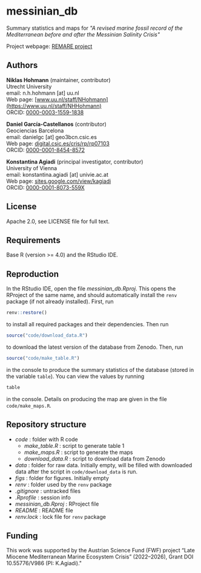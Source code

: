 # messinian_db

Summary statistics and maps for _"A revised marine fossil record of the Mediterranean before and after the Messinian Salinity Crisis"_

Project webpage: [REMARE project](https://sites.google.com/view/kagiadi/projects/remare)

## Authors

__Niklas Hohmann__  (maintainer, contributor)  
Utrecht University  
email: n.h.hohmann [at] uu.nl  
Web page: [www.uu.nl/staff/NHohmann](https://www.uu.nl/staff/NHHohmann)  
ORCID: [0000-0003-1559-1838](https://orcid.org/0000-0003-1559-1838)

__Daniel García-Castellanos__ (contributor)  
Geociencias Barcelona  
email: danielgc [at] geo3bcn.csic.es  
Web page: [digital.csic.es/cris/rp/rp07103](https://digital.csic.es/cris/rp/rp07103)  
ORCID: [0000-0001-8454-8572](https://orcid.org/0000-0001-8454-8572)

__Konstantina Agiadi__ (principal investigator, contributor)  
University of Vienna  
email: konstantina.agiadi [at] univie.ac.at  
Web page: [sites.google.com/view/kagiadi](https://sites.google.com/view/kagiadi)  
ORCID: [0000-0001-8073-559X](https://orcid.org/0000-0001-8073-559X)  

## License

Apache 2.0, see LICENSE file for full text.

## Requirements

Base R (version >= 4.0) and the RStudio IDE.

## Reproduction

In the RStudio IDE, open the file _messinian_db.Rproj_. This opens the RProject of the same name, and should automatically install the `renv` package (if not already installed). First, run

```R
renv::restore()
```

to install all required packages and their dependencies. Then run

```R
source("code/download_data.R")
````

to download the latest version of the database from Zenodo. Then, run

```R
source("code/make_table.R")
```

in the console to produce the summary statistics of the database (stored in the variable `table`). You can view the values by running

```R
table
```

in the console. Details on producing the map are given in the file `code/make_maps.R`.

## Repository structure  

* _code_ : folder with R code
  * _make_table.R_ : script to generate table 1
  * _make_maps.R_ : script to generate the maps
  * _download_data.R_ : script to download data from Zenodo
* _data_ : folder for raw data. Initially empty, will be filled with downloaded data after the script in `code/download_data` is run.
* _figs_ : folder for figures. Initially empty
* _renv_ : folder used by the `renv` package
* _.gitignore_ : untracked files
* _.Rprofile_ : session info
* _messinian_db.Rproj_ : RProject file
* _README_ : README file
* _renv.lock_ : lock file for `renv` package

## Funding

This work was supported by the Austrian Science Fund (FWF) project “Late Miocene Mediterranean Marine Ecosystem Crisis” (2022–2026), Grant DOI 10.55776/V986 (PI: K.Agiadi)."  
